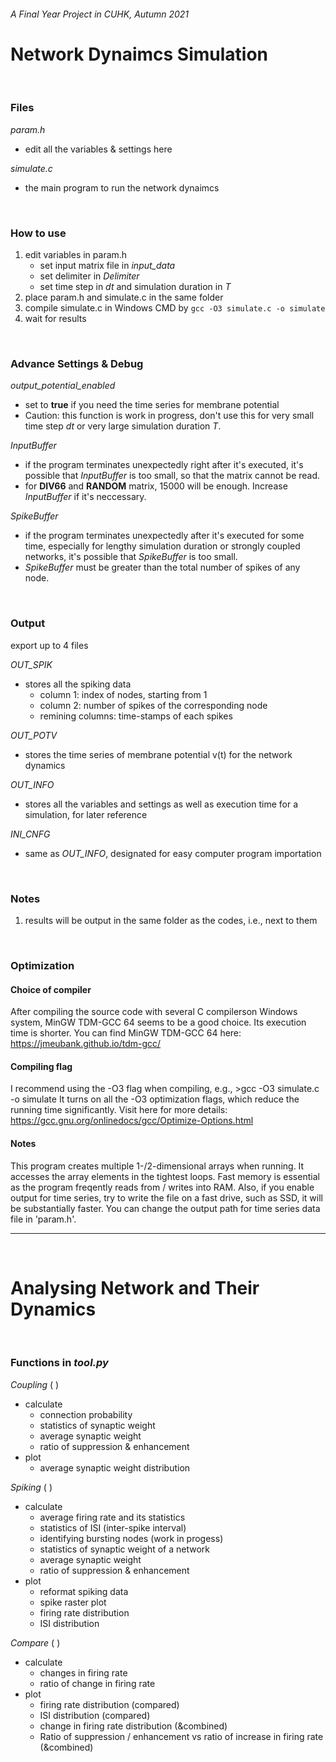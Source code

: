 ###### A Final Year Project in CUHK, Autumn 2021

# Network Dynaimcs Simulation

</br>

### **Files**

_param.h_
- edit all the variables & settings here

_simulate.c_
- the main program to run the network dynaimcs

</br>

### **How to use**
1. edit variables in param.h
   - set input matrix file in _input_data_
   - set delimiter in _Delimiter_
   - set time step in _dt_ and simulation duration in _T_
3. place param.h and simulate.c in the same folder
4. compile simulate.c in Windows CMD by ```gcc -O3 simulate.c -o simulate```
5. wait for results

</br>

### **Advance Settings & Debug**
_output_potential_enabled_
- set to **true** if you need the time series for membrane potential
- Caution: this function is work in progress, don't use this for very small time step _dt_ or very large simulation duration _T_.

_InputBuffer_
- if the program terminates unexpectedly right after it's executed, it's possible that _InputBuffer_ is too small, so that the matrix cannot be read.
- for **DIV66** and **RANDOM** matrix, 15000 will be enough. Increase _InputBuffer_ if it's neccessary.

_SpikeBuffer_
- if the program terminates unexpectedly after it's executed for some time, especially for lengthy simulation duration or strongly coupled networks, it's possible that _SpikeBuffer_ is too small.
- _SpikeBuffer_ must be greater than the total number of spikes of any node.

</br>

### **Output**
export up to 4 files

_OUT_SPIK_
- stores all the spiking data
  - column 1: index of nodes, starting from 1
  - column 2: number of spikes of the corresponding node
  - remining columns: time-stamps of each spikes

_OUT_POTV_
- stores the time series of membrane potential v(t) for the network dynamics

_OUT_INFO_
- stores all the variables and settings as well as execution time for a simulation, for later reference

_INI_CNFG_
- same as _OUT_INFO_, designated for easy computer program importation

</br>

### **Notes**
1. results will be output in the same folder as the codes, i.e., next to them

</br>

### **Optimization**

#### Choice of compiler
After compiling the source code with several C compilerson Windows system, MinGW TDM-GCC 64 seems to be a good choice. Its execution time is shorter.
You can find MinGW TDM-GCC 64 here: https://jmeubank.github.io/tdm-gcc/

#### Compiling flag
I recommend using the -O3 flag when compiling, e.g., >gcc -O3 simulate.c -o simulate
It turns on all the -O3 optimization flags, which reduce the running time significantly.
Visit here for more details: https://gcc.gnu.org/onlinedocs/gcc/Optimize-Options.html

#### Notes
This program creates multiple 1-/2-dimensional arrays when running. It accesses the array elements in the tightest loops. Fast memory is essential as the program freqently reads from / writes into RAM.
Also, if you enable output for time series, try to write the file on a fast drive, such as SSD, it will be substantially faster. You can change the output path for time series data file in 'param.h'.

___

</br>

# Analysing Network and Their Dynamics

</br>

### **Functions in _tool.py_**

_Coupling_ ( )
- calculate
  - connection probability
  - statistics of synaptic weight
  - average synaptic weight
  - ratio of suppression & enhancement
- plot
  - average synaptic weight distribution

_Spiking_ ( )
- calculate
  - average firing rate and its statistics
  - statistics of ISI (inter-spike interval)
  - identifying bursting nodes (work in progess)
  - statistics of synaptic weight of a network
  - average synaptic weight
  - ratio of suppression & enhancement
- plot
  - reformat spiking data
  - spike raster plot
  - firing rate distribution
  - ISI distribution

_Compare_ ( )
- calculate
  - changes in firing rate
  - ratio of change in firing rate
- plot
  - firing rate distribution (compared)
  - ISI distribution (compared)
  - change in firing rate distribution (&combined)
  - Ratio of suppression / enhancement vs ratio of increase in firing rate (&combined)
